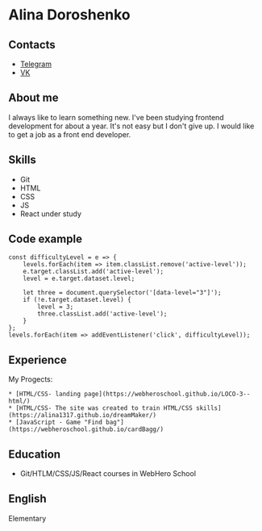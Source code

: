 # Alina Doroshenko

## Contacts
* [Telegram](https://t.me/Alina8627)
* [VK](https://vk.com/alina8627)

## About me
I always like to learn something new. I've been studying frontend development for about a year. It's not easy but I don't give up. I would like to get a job as a front end developer. 

## Skills
* Git
* HTML
* CSS
* JS
* React under study

## Code example
```
const difficultyLevel = e => {
	levels.forEach(item => item.classList.remove('active-level'));
	e.target.classList.add('active-level');
	level = e.target.dataset.level;

	let three = document.querySelector('[data-level="3"]');
	if (!e.target.dataset.level) {
		level = 3;
		three.classList.add('active-level');
	}
};
levels.forEach(item => addEventListener('click', difficultyLevel));
```

## Experience
My Progects:

	* [HTML/CSS- landing page](https://webheroschool.github.io/LOCO-3--html/)
	* [HTML/CSS- The site was created to train HTML/CSS skills](https://alina1317.github.io/dreamMaker/)
	* [JavaScript - Game "Find bag"](https://webheroschool.github.io/cardBagg/) 

## Education
* Git/HTLM/CSS/JS/React courses in WebHero School

## English
Еlementary